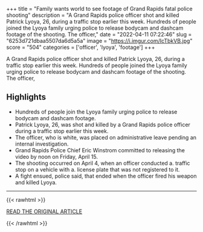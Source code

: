 +++
title = "Family wants world to see footage of Grand Rapids fatal police shooting"
description = "A Grand Rapids police officer shot and killed Patrick Lyoya, 26, during a traffic stop earlier this week. Hundreds of people joined the Lyoya family urging police to release bodycam and dashcam footage of the shooting. The officer,"
date = "2022-04-11 07:22:46"
slug = "6253d721dbaa5507da6d5a5a"
image = "https://i.imgur.com/IcTbkVB.jpg"
score = "504"
categories = ['officer', 'lyoya', 'footage']
+++

A Grand Rapids police officer shot and killed Patrick Lyoya, 26, during a traffic stop earlier this week. Hundreds of people joined the Lyoya family urging police to release bodycam and dashcam footage of the shooting. The officer,

## Highlights

- Hundreds of people join the Lyoya family urging police to release bodycam and dashcam footage.
- Patrick Lyoya, 26, was shot and killed by a Grand Rapids police officer during a traffic stop earlier this week.
- The officer, who is white, was placed on administrative leave pending an internal investigation.
- Grand Rapids Police Chief Eric Winstrom committed to releasing the video by noon on Friday, April 15.
- The shooting occurred on April 4, when an officer conducted a. traffic stop on a vehicle with a. license plate that was not registered to it.
- A fight ensued, police said, that ended when the officer fired his weapon and killed Lyoya.

---

{{< rawhtml >}}
  <p class="article-category">
    <a target="_blank" href="https://www.mlive.com/news/grand-rapids/2022/04/family-wants-world-to-see-footage-of-grand-rapids-fatal-police-shooting.html">READ THE ORIGINAL ARTICLE</a>
  </p>
{{< /rawhtml >}}
